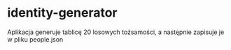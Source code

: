 # identity-generator
Aplikacja generuje tablicę 20 losowych tożsamości, a następnie zapisuje je w pliku people.json

